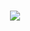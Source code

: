 <h1 align="center">
    <img src="https://readme-typing-svg.herokuapp.com?font=Righteous&size=35&pause=1000&center=true&random=false&width=435&lines=Hi+There!+%7B%5F%48%FF;Im+Ivan+Bosnjak!;" />
</h1>
